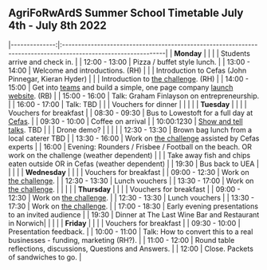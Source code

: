 ## AgriFoRwArdS Summer School Timetable July 4th - July 8th 2022

|--------------:|:--------------------------------------------------------------------------------------------------------------|
|    **Monday** |                                                                                                               |
|               | Students arrive and check in.                                                                                 |
| 12:00 - 13:00 | Pizza / buffet style lunch.                                                                                   |
| 13:00 - 14:00 | Welcome and introductions. (RH)                                                                               |
|               | Introduction to Cefas (John Pinnegar, Kieran Hyder)                                                           |
|               | Introduction to [the challenge](#the-challenge). (RH)                                                         |
| 14:00 - 15:00 | Get into [teams](#teams) and build a simple, one page company [launch website](#corporate-website-task). (RB) |
| 15:00 - 16:00 | Talk: Graham Finlayson on entrepreneurship.                                                                   |
| 16:00 - 17:00 | Talk: TBD                                                                                      |
|               | Vouchers for dinner                                                                                           |
|               |                                                                                                               |
|   **Tuesday** |                                                                                                               |
|               | Vouchers for breakfast                                                                                        |
| 08:30 - 09:30 | Bus to Lowestoft for a full day at [Cefas](http://www.cefas.co.uk).                                           |
| 09:30 - 10:00 | Coffee on arrival                                                                                             |
|    10:00:1230 | [Show and tell talks](talks.md).    TBD                                                                         |
|               | Drone demo?                                                                                                   |
|               |                                                                                                               |
| 12:30 - 13:30 | Brown bag lunch from a local caterer TBD                                                                      |
| 13:30 - 16:00 | Work on [the challenge](#the-challenge) assisted by Cefas experts                                             |
|         16:00 | Evening: Rounders / Frisbee / Football on the beach. OR work on the challenge  (weather dependent)            |
|               | Take away fish and chips eaten outside OR in Cefas (weather dependent)                                        |
|         19:30 | Bus back to UEA                                                                                               |
|               |                                                                                                               |
| **Wednesday** |                                                                                                               |
|               | Vouchers for breakfast                                                                                        |
| 09:00 - 12:30 | Work on [the challenge](#the-challenge).                                                            |
| 12:30 - 13:30 | Lunch vouchers                                                                                                |
| 13:30 - 17:00 | Work on [the challenge](#the-challenge).                                                                      |
|               |                                                                                                               |
|  **Thursday** |                                                                                                               |
|               | Vouchers for breakfast                                                                                        |
| 09:00 - 12:30 | Work on [the challenge](#the-challenge).                                                                      |
| 12:30 - 13:30 | Lunch vouchers                                                                                                |
| 13:30 - 17:30 | Work on [the challenge](#the-challenge).                                                                      |
| 17:00 - 18:30 | Early evening presentations to an invited audience                 |
| 19:30 | Dinner at The Last Wine Bar and Restaurant in Norwich|
|               |                                                                                                               |
|    **Friday** |                                                                                                               |
|               | Vouchers for breakfast                                                                                        |
| 09:30 - 10:00 | Presentation feedback.                                                                                        |
| 10:00 - 11:00 | Talk: How to convert this to a real businesses - funding, marketing (RH?).                                    |
| 11:00 - 12:00 | Round table reflections, discussions, Questions and Answers.                                                  |
|         12:00 | Close. Packets of sandwiches to go.                                                                           |

